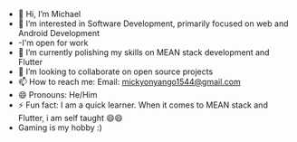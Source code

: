 - 👋 Hi, I’m Michael
- 👀 I’m interested in Software Development, primarily focused on web and Android Development
- -I'm open for work
- 🌱 I’m currently polishing my skills on MEAN stack development and Flutter
- 💞️ I’m looking to collaborate on open source projects
- 📫 How to reach me: Email: mickyonyango1544@gmail.com
- 😄 Pronouns: He/Him
- ⚡ Fun fact: I am a quick learner. When it comes to MEAN stack and Flutter, i am self taught 😄😄
- Gaming is my hobby :)

<!---
Michael-star26/Michael-star26 is a ✨ special ✨ repository because its `README.md` (this file) appears on your GitHub profile.
You can click the Preview link to take a look at your changes.
--->
